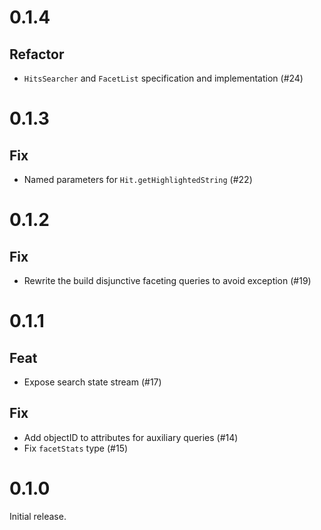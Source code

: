 # 0.1.4

## Refactor

- `HitsSearcher` and `FacetList` specification and implementation (#24) 


# 0.1.3

## Fix

- Named parameters for `Hit.getHighlightedString` (#22)


# 0.1.2

## Fix

- Rewrite the build disjunctive faceting queries to avoid exception  (#19)


# 0.1.1

## Feat

- Expose search state stream (#17)

## Fix

- Add objectID to attributes for auxiliary queries (#14)
- Fix `facetStats` type (#15)


# 0.1.0

Initial release.

